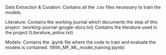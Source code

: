 

Data Extraction & Curation:
Contains all the .csv files necessary to train the models.

Literature:
Contains the working journal which documents the step of this project. (working-journal-google-docs.txt)
Contains the literature used in the project (Literature_antiox.txt)

Models:
Contains the .ipynb file where the code to train and evaluate the models is contained. (With_MF_ML_model_training.ipynb)
